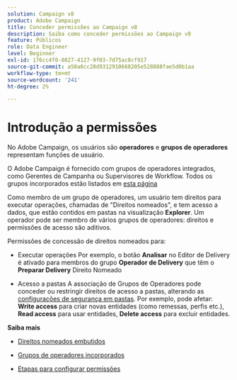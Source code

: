 ```yaml
---
solution: Campaign v8
product: Adobe Campaign
title: Conceder permissões ao Campaign v8
description: Saiba como conceder permissões ao Campaign v8
feature: Públicos
role: Data Engineer
level: Beginner
exl-id: 176cc4f0-8827-4127-9f03-7d75ac8cf917
source-git-commit: a50a6cc28d9312910668205e528888fae5d0b1aa
workflow-type: tm+mt
source-wordcount: '241'
ht-degree: 2%

---
```


# Introdução a permissões

No Adobe Campaign, os usuários são **operadores** e **grupos de operadores** representam funções de usuário.

O Adobe Campaign é fornecido com grupos de operadores integrados, como Gerentes de Campanha ou Supervisores de Workflow. Todos os grupos incorporados estão listados em [esta página](https://experienceleague.adobe.com/docs/campaign-classic/using/getting-started/permissions/access-management-groups.html?lang=en#default-groups)

Como membro de um grupo de operadores, um usuário tem direitos para executar operações, chamadas de &quot;Direitos nomeados&quot;, e tem acesso a dados, que estão contidos em pastas na visualização **Explorer**. Um operador pode ser membro de vários grupos de operadores: direitos e permissões de acesso são aditivos.

Permissões de concessão de direitos nomeados para:

* Executar operações
Por exemplo, o botão **Analisar** no Editor de Delivery é ativado para membros do grupo **Operador de Delivery** que têm o **Preparar Delivery** Direito Nomeado

* Acesso a pastas
A associação de Grupos de Operadores pode conceder ou restringir direitos de acesso a pastas, alterando as [configurações de segurança em pastas](https://experienceleague.adobe.com/docs/campaign-classic/using/getting-started/permissions/access-management-folders.html?lang=en#permissions-on-a-folder). Por exemplo, pode afetar: **Write access** para criar novas entidades (como remessas, perfis etc.), **Read access** para usar entidades, **Delete access** para excluir entidades.

**Saiba mais**

* [Direitos nomeados embutidos](https://experienceleague.adobe.com/docs/campaign-classic/using/getting-started/permissions/access-management-named-rights.html)

* [Grupos de operadores incorporados](https://experienceleague.adobe.com/docs/campaign-classic/using/getting-started/permissions/access-management-groups.html?lang=en#default-groups)

* [Etapas para configurar permissões](https://experienceleague.adobe.com/docs/campaign-classic/using/getting-started/permissions/access-management.html)
